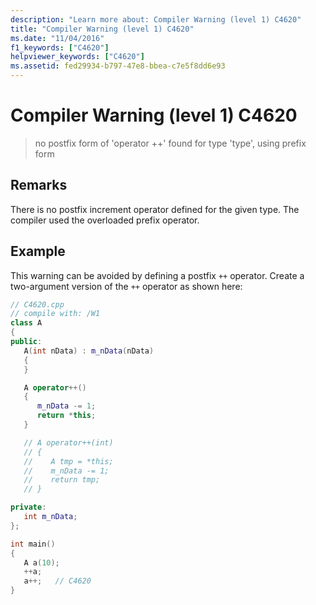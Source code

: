 ```yaml
---
description: "Learn more about: Compiler Warning (level 1) C4620"
title: "Compiler Warning (level 1) C4620"
ms.date: "11/04/2016"
f1_keywords: ["C4620"]
helpviewer_keywords: ["C4620"]
ms.assetid: fed29934-b797-47e8-bbea-c7e5f8dd6e93
---
```

# Compiler Warning (level 1) C4620

> no postfix form of 'operator ++' found for type 'type', using prefix form

## Remarks

There is no postfix increment operator defined for the given type. The compiler used the overloaded prefix operator.

## Example

This warning can be avoided by defining a postfix `++` operator. Create a two-argument version of the `++` operator as shown here:

```cpp
// C4620.cpp
// compile with: /W1
class A
{
public:
   A(int nData) : m_nData(nData)
   {
   }

   A operator++()
   {
      m_nData -= 1;
      return *this;
   }

   // A operator++(int)
   // {
   //    A tmp = *this;
   //    m_nData -= 1;
   //    return tmp;
   // }

private:
   int m_nData;
};

int main()
{
   A a(10);
   ++a;
   a++;   // C4620
}
```
